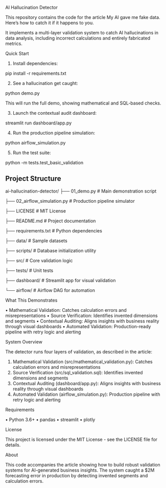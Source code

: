AI Hallucination Detector

This repository contains the code for the article My AI gave me fake data. Here’s how to catch it if it happens to you.

It implements a multi-layer validation system to catch AI hallucinations in data analysis, including incorrect calculations and entirely fabricated metrics.

Quick Start

1. Install dependencies:

pip install -r requirements.txt

2. See a hallucination get caught:

python demo.py

This will run the full demo, showing mathematical and SQL-based checks.

3. Launch the contextual audit dashboard:

streamlit run dashboard/app.py

4. Run the production pipeline simulation:

python airflow_simulation.py

5. Run the test suite:

python -m tests.test_basic_validation

## Project Structure

ai-hallucination-detector/
├── 01_demo.py # Main demonstration script

├── 02_airflow_simulation.py # Production pipeline simulator

├── LICENSE # MIT License

├── README.md # Project documentation

├── requirements.txt # Python dependencies

├── data/ # Sample datasets

├── scripts/ # Database initialization utility

├── src/ # Core validation logic

├── tests/ # Unit tests

├── dashboard/ # Streamlit app for visual validation

└── airflow/ # Airflow DAG for automation

What This Demonstrates

• Mathematical Validation: Catches calculation errors and misrepresentations
• Source Verification: Identifies invented dimensions and segments
• Contextual Auditing: Aligns insights with business reality through visual dashboards
• Automated Validation: Production-ready pipeline with retry logic and alerting

System Overview

The detector runs four layers of validation, as described in the article:

1. Mathematical Validation (src/mathematical_validation.py): Catches calculation errors and misrepresentations
2. Source Verification (src/sql_validation.sql): Identifies invented dimensions and segments
3. Contextual Auditing (dashboard/app.py): Aligns insights with business reality through visual dashboards
4. Automated Validation (airflow_simulation.py): Production pipeline with retry logic and alerting

Requirements

• Python 3.6+
• pandas
• streamlit
• plotly

License

This project is licensed under the MIT License - see the LICENSE file for details.

About

This code accompanies the article showing how to build robust validation systems for AI-generated business insights. The system caught a $2M forecasting error in production by detecting invented segments and calculation errors.

